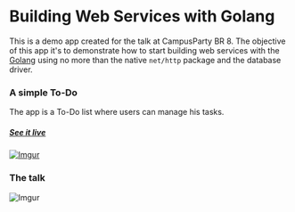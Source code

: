 Building Web Services with Golang
=================================

This is a demo app created for the talk at CampusParty BR 8. The objective of
this app it's to demonstrate how to start building web services with the
[Golang](http://golang.org/) using no more than the native `net/http` package
and the database driver.

### A simple To-Do

The app is a To-Do list where users can manage his tasks.

##### [See it live](http://hilios.github.io/cpbr8app/)

[![Imgur](http://i.imgur.com/6sWeBUz.png)](http://hilios.github.io/cpbr8app/)

### The talk

![Imgur](http://i.imgur.com/cPlQtaO.jpg)


